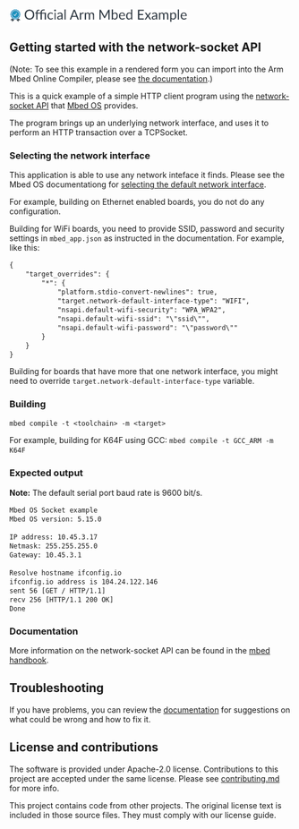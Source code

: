 ![](./resources/official_armmbed_example_badge.png)
## Getting started with the network-socket API

(Note: To see this example in a rendered form you can import into the Arm Mbed Online Compiler, please see [the documentation](https://os.mbed.com/docs/mbed-os/latest/apis/socket.html#socket-example).)

This is a quick example of a simple HTTP client program using the
[network-socket API](https://os.mbed.com/docs/latest/reference/network-socket.html) that [Mbed OS](https://github.com/ARMmbed/mbed-os) provides.

The program brings up an underlying network interface, and uses it to perform an HTTP
transaction over a TCPSocket.

### Selecting the network interface

This application is able to use any network inteface it finds. Please see the Mbed OS documentationg for [selecting the default network interface](https://os.mbed.com/docs/v5.10/apis/network-interfaces.html).

For example, building on Ethernet enabled boards, you do not do any configuration.

Building for WiFi boards, you need to provide SSID, password and security settings in `mbed_app.json` as instructed in the documentation. For example, like this:

```
{
    "target_overrides": {
        "*": {
            "platform.stdio-convert-newlines": true,
            "target.network-default-interface-type": "WIFI",
            "nsapi.default-wifi-security": "WPA_WPA2",
            "nsapi.default-wifi-ssid": "\"ssid\"",
            "nsapi.default-wifi-password": "\"password\""
        }
    }
}
```

Building for boards that have more that one network interface, you might need to override `target.network-default-interface-type` variable.

### Building

```
mbed compile -t <toolchain> -m <target>
```

For example, building for K64F using GCC: `mbed compile -t GCC_ARM -m K64F`

### Expected output ###

**Note:** The default serial port baud rate is 9600 bit/s.

```
Mbed OS Socket example
Mbed OS version: 5.15.0

IP address: 10.45.3.17
Netmask: 255.255.255.0
Gateway: 10.45.3.1

Resolve hostname ifconfig.io
ifconfig.io address is 104.24.122.146
sent 56 [GET / HTTP/1.1]
recv 256 [HTTP/1.1 200 OK]
Done
```

### Documentation ###

More information on the network-socket API can be found in the [mbed handbook](https://docs.mbed.com/docs/mbed-os-api-reference/en/latest/APIs/communication/network_sockets/).

## Troubleshooting

If you have problems, you can review the [documentation](https://os.mbed.com/docs/latest/tutorials/debugging.html) for suggestions on what could be wrong and how to fix it.

## License and contributions

The software is provided under Apache-2.0 license. Contributions to this project are accepted under the same license. Please see [contributing.md](CONTRIBUTING.md) for more info.

This project contains code from other projects. The original license text is included in those source files. They must comply with our license guide.

